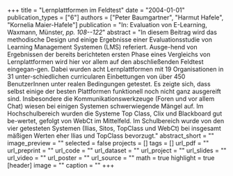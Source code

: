 +++
title = "Lernplattformen im Feldtest"
date = "2004-01-01"
publication_types = ["6"]
authors = ["Peter Baumgartner", "Harmut Hafele", "Kornelia Maier-Hafele"]
publication = "In: Evaluation von E-Learning, Waxmann, Münster, _pp. 108--122_"
abstract = "In diesem Beitrag wird das methodische Design und einige Ergebnisse einer Evaluationsstudie von Learning Management Systemen (LMS) referiert. Ausge-hend von Ergebnissen der bereits berichteten ersten Phase eines Vergleichs von Lernplattformen wird hier vor allem auf den abschließenden Feldtest eingegan-gen. Dabei wurden acht Lernplattformen mit 19 Organisationen in 31 unter-schiedlichen curricularen Einbettungen von über 450 BenutzerInnen unter realen Bedingungen getestet. Es zeigte sich, dass selbst einige der besten Plattformen funktionell noch nicht ganz ausgereift sind. Insbesondere die Kommunikationswerkzeuge (Foren und vor allem Chat) wiesen bei einigen Systemen schwerwiegende Mängel auf. Im Hochschulbereich wurden die Systeme Top Class, Clix und Blackboard gut be-wertet, gefolgt von WebCt im Mittelfeld. Im Schulbereich wurde von den vier getesteten Systemen (Ilias, Sitos, TopClass und WebCt) bei insgesamt mäßigen Werten eher Ilias und TopClass bevorzugt."
abstract_short = ""
image_preview = ""
selected = false
projects = []
tags = []
url_pdf = ""
url_preprint = ""
url_code = ""
url_dataset = ""
url_project = ""
url_slides = ""
url_video = ""
url_poster = ""
url_source = ""
math = true
highlight = true
[header]
image = ""
caption = ""
+++
